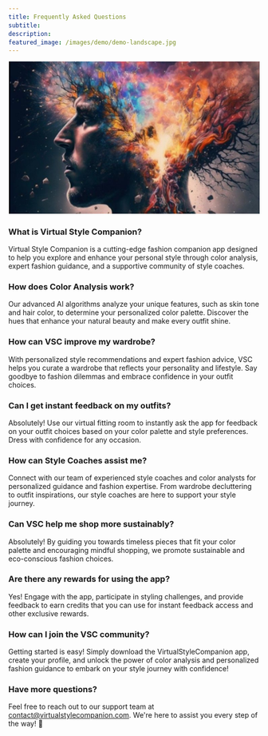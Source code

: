 ```yaml
---
title: Frequently Asked Questions
subtitle:  
description: 
featured_image: /images/demo/demo-landscape.jpg
---
```


![](/images/cosmic_brain.png)


### What is Virtual Style Companion?

Virtual Style Companion is a cutting-edge fashion companion app designed to help you explore and enhance your personal style through color analysis, expert fashion guidance, and a supportive community of style coaches.

### How does Color Analysis work?

Our advanced AI algorithms analyze your unique features, such as skin tone and hair color, to determine your personalized color palette. Discover the hues that enhance your natural beauty and make every outfit shine.

### How can VSC improve my wardrobe?

With personalized style recommendations and expert fashion advice, VSC helps you curate a wardrobe that reflects your personality and lifestyle. Say goodbye to fashion dilemmas and embrace confidence in your outfit choices.

### Can I get instant feedback on my outfits?

Absolutely! Use our virtual fitting room to instantly ask the app for feedback on your outfit choices based on your color palette and style preferences. Dress with confidence for any occasion.

### How can Style Coaches assist me?

Connect with our team of experienced style coaches and color analysts for personalized guidance and fashion expertise. From wardrobe decluttering to outfit inspirations, our style coaches are here to support your style journey.

### Can VSC help me shop more sustainably?

Absolutely! By guiding you towards timeless pieces that fit your color palette and encouraging mindful shopping, we promote sustainable and eco-conscious fashion choices.

### Are there any rewards for using the app?

Yes! Engage with the app, participate in styling challenges, and provide feedback to earn credits that you can use for instant feedback access and other exclusive rewards.

### How can I join the VSC community?

Getting started is easy! Simply download the VirtualStyleCompanion app, create your profile, and unlock the power of color analysis and personalized fashion guidance to embark on your style journey with confidence!

### Have more questions?

Feel free to reach out to our support team at contact@virtualstylecompanion.com. We're here to assist you every step of the way! 🌟
